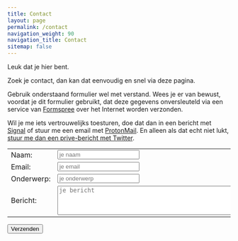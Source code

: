 ```yaml
---
title: Contact
layout: page
permalink: /contact
navigation_weight: 90
navigation_title: Contact
sitemap: false
---
```

Leuk dat je hier bent.

Zoek je contact, dan kan dat eenvoudig en snel via deze pagina.

Gebruik onderstaand formulier wel met verstand. Wees je er van bewust, voordat je dit formulier gebruikt, dat deze gegevens onversleuteld via een service van [Formspree](https://formspree.io) over het Internet worden verzonden.

Wil je me iets vertrouwelijks toesturen, doe dat dan in een bericht met [Signal](https://www.signal.org/) of stuur me een email met [ProtonMail](https://www.protonmail.com). En alleen als dat echt niet lukt, [stuur me dan een prive-bericht met Twitter](https://twitter.com/metbril).

<form action="https://formspree.io/contact@robertvanbregt.nl"
          method="POST">
        <table>
        <tr><td>Naam:</td><td><input type="text" name="name" placeholder="je naam" required /></td></tr>
        <tr><td>Email: </td><td><input type="email" name="_replyto" placeholder="je email" required /></td></tr>
        <tr><td>Onderwerp: </td><td><input type="text" name="_subject" placeholder="je onderwerp" required /></td></tr>
        <tr><td>Bericht:</td><td><textarea name="message" placeholder="je bericht"  rows="4" cols="50"></textarea></td></tr></table>
        <button type="submit">Verzenden</button>
        <input type="hidden" name="_next" value="{{ "/bedankt" | prepend: site.baseurl | prepend: site.url }}" />
        <input type="hidden" name="_format" value="plain" />
        <input type="text" name="_gotcha" style="display:none" />
        <input type="hidden" name="_language" value="nl" />
</form>

